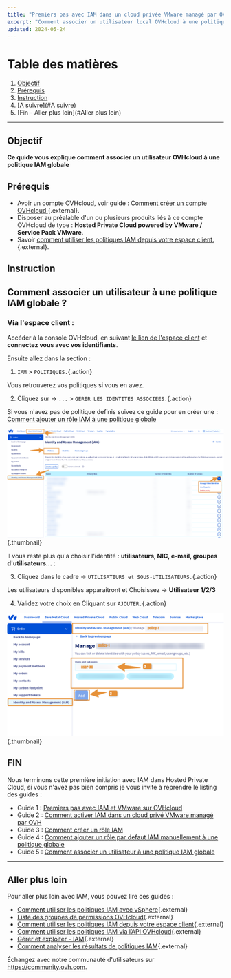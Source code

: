 ```yaml
---
title: "Premiers pas avec IAM dans un cloud privée VMware managé par OVHcloud"
excerpt: "Comment associer un utilisateur local OVHcloud à une politique globale IAM"
updated: 2024-05-24
---
```


# Table des matières
1. [Objectif](#Objectif)
2. [Prérequis](#Prérequis)
3. [Instruction](#Instruction)
4. [A suivre](#A suivre)
5. [Fin - Aller plus loin](#Aller plus loin)

---
## Objectif

**Ce quide vous explique comment associer un utilisateur OVHcloud à une politique IAM globale**

## Prérequis

- Avoir un compte OVHcloud, voir guide : [Comment créer un compte OVHcloud.](https://help.ovhcloud.com/csm/fr-account-create-ovhcloud-account?id=kb_article_view&sysparm_article=KB0043023){.external}.
- Disposer au préalable d'un ou plusieurs produits liés à ce compte OVHcloud de type : **Hosted Private Cloud powered by VMware / Service Pack VMware**.
- Savoir [comment utiliser les politiques IAM depuis votre espace client.](https://help.ovhcloud.com/csm/fr-customer-iam-policies-ui?id=kb_article_view&sysparm_article=KB0058730){.external}.

## Instruction

## Comment associer un utilisateur à une politique IAM globale ?

### Via l'espace client :

Accéder à la console OVHcloud, en suivant [le lien de l'espace client](https://www.ovh.com/manager) et **connectez vous avec vos identifiants**.

Ensuite allez dans la section  : 

1. `IAM` > `POLITIQUES.`{.action}

Vous retrouverez vos politiques si vous en avez.

2. Cliquez sur -> `...` > `GERER LES IDENTITES ASSOCIEES.`{.action}

Si vous n'avez pas de politique definis suivez ce guide pour en créer une : [Comment ajouter un rôle IAM à une politique globale](pages/hosted_private_cloud/hosted_private_cloud_powered_by_vmware/vmware_iam_role_policy)

![IAM user policy](images/iam_user_policy_2.png){.thumbnail}

Il vous reste plus qu'à choisir l'identité : **utilisateurs, NIC, e-mail, groupes d'utilisateurs...** :

3. Cliquez dans le cadre -> `UTILISATEURS et SOUS-UTILISATEURS.`{.action} 

Les utilisateurs disponibles apparaitront et Choisissez -> **Utilisateur 1/2/3**

4. Validez votre choix en Cliquant sur `AJOUTER.`{.action}

![IAM user policy](images/iam_user_policy_3.png){.thumbnail}

## FIN

Nous terminons cette première initiation avec IAM dans Hosted Private Cloud, si vous n'avez pas bien compris je vous invite à reprendre le listing des guides : 
- Guide 1 : [Premiers pas avec IAM et VMware sur OVHcloud](/pages/hosted_private_cloud/hosted_private_cloud_powered_by_vmware/vmware_iam_getting_started)
- Guide 2 : [Comment activer IAM dans un cloud privé VMware managé par OVH](/pages/hosted_private_cloud/hosted_private_cloud_powered_by_vmware/vmware_iam_activation)
- Guide 3 : [Comment créer un rôle IAM](/pages/hosted_private_cloud/hosted_private_cloud_powered_by_vmware/vmware_iam_role)
- Guide 4 : [Comment ajouter un rôle par defaut IAM manuellement à une politique globale](/pages/hosted_private_cloud/hosted_private_cloud_powered_by_vmware/vmware_iam_role_policy)
- Guide 5 : [Comment associer un utilisateur à une politique IAM globale](/pages/hosted_private_cloud/hosted_private_cloud_powered_by_vmware/vmware_iam_user_policy)

---
## Aller plus loin

Pour aller plus loin avec IAM, vous pouvez lire ces guides :

- [Comment utiliser les politiques IAM avec vSphere](https://help.ovhcloud.com/csm/fr-vmware-use-iam-vsphere?id=kb_article_view&sysparm_article=KB0059059){.external}
- [Liste des groupes de permissions OVHcloud](https://help.ovhcloud.com/csm/fr-customer-iam-permissionsgroup?id=kb_article_view&sysparm_article=KB0060254){.external}
- [Comment utiliser les politiques IAM depuis votre espace client](https://help.ovhcloud.com/csm/fr-customer-iam-policies-ui?id=kb_article_view&sysparm_article=KB0058730){.external}
- [Comment utiliser les politiques IAM via l’API OVHcloud](https://help.ovhcloud.com/csm/fr-customer-iam-policies-api?id=kb_article_view&sysparm_article=KB0056808){.external}
- [Gérer et exploiter - IAM](https://help.ovhcloud.com/csm/fr-documentation-manage-operate-iam?id=kb_browse_cat&kb_id=3d4a8129a884a950f07829d7d5c75243&kb_category=f9734072c014f990f0785f572a5744ed&spa=1){.external}
- [Comment analyser les résultats de politiques IAM](https://help.ovhcloud.com/csm/fr-iam-troubleshooting?id=kb_article_view&sysparm_article=KB0060455){.external}

Échangez avec notre communauté d'utilisateurs sur <https://community.ovh.com>.


